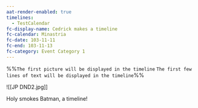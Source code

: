 ```yaml
---
aat-render-enabled: true
timelines:
  - TestCalendar
fc-display-name: Cedrick makes a timeline
fc-calendar: Minastria
fc-date: 103-11-11
fc-end: 103-11-13
fc-category: Event Category 1
---
```


%%`The first picture will be displayed in the timeline`
`The first few lines of text will be displayed in the timeline`%%

![[JP DND2.jpg]]

Holy smokes Batman, a timeline!